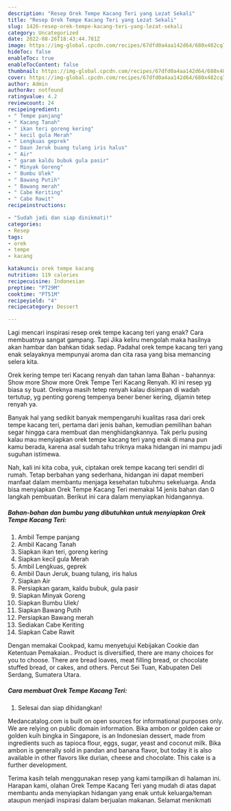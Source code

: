 ```yaml
---
description: "Resep Orek Tempe Kacang Teri yang Lezat Sekali"
title: "Resep Orek Tempe Kacang Teri yang Lezat Sekali"
slug: 1426-resep-orek-tempe-kacang-teri-yang-lezat-sekali
category: Uncategorized
date: 2022-08-26T18:43:44.781Z
image: https://img-global.cpcdn.com/recipes/67dfd0a4aa142d64/680x482cq70/orek-tempe-kacang-teri-foto-resep-utama.jpg
hideToc: false
enableToc: true
enableTocContent: false
thumbnail: https://img-global.cpcdn.com/recipes/67dfd0a4aa142d64/680x482cq70/orek-tempe-kacang-teri-foto-resep-utama.jpg
cover: https://img-global.cpcdn.com/recipes/67dfd0a4aa142d64/680x482cq70/orek-tempe-kacang-teri-foto-resep-utama.jpg
author: Admin
authorAv: notfound
ratingvalue: 4.2
reviewcount: 24
recipeingredient:
- " Tempe panjang"
- " Kacang Tanah"
- " ikan teri goreng kering"
- " kecil gula Merah"
- " Lengkuas geprek"
- " Daun Jeruk buang tulang iris halus"
- " Air"
- " garam kaldu bubuk gula pasir"
- " Minyak Goreng"
- " Bumbu Ulek"
- " Bawang Putih"
- " Bawang merah"
- " Cabe Keriting"
- " Cabe Rawit"
recipeinstructions:

- "Sudah jadi dan siap dinikmati!"
categories:
- Resep
tags:
- orek
- tempe
- kacang

katakunci: orek tempe kacang 
nutrition: 119 calories
recipecuisine: Indonesian
preptime: "PT29M"
cooktime: "PT51M"
recipeyield: "4"
recipecategory: Dessert

---
```



Lagi mencari inspirasi resep orek tempe kacang teri yang enak? Cara membuatnya sangat gampang. Tapi Jika keliru mengolah maka hasilnya akan hambar dan bahkan tidak sedap. Padahal orek tempe kacang teri yang enak selayaknya mempunyai aroma dan cita rasa yang bisa memancing selera kita.


Orek kering tempe teri Kacang renyah dan tahan lama Bahan - bahannya: Show more Show more Orek Tempe Teri Kacang Renyah. Kl ini resep yg biasa sy buat. Oreknya masih tetep renyah kalau disimpan di wadah tertutup, yg penting goreng tempenya bener bener kering, dijamin tetep renyah ya.

Banyak hal yang sedikit banyak mempengaruhi kualitas rasa dari orek tempe kacang teri, pertama dari jenis bahan, kemudian pemilihan bahan segar hingga cara membuat dan menghidangkannya. Tak perlu pusing kalau mau menyiapkan orek tempe kacang teri yang enak di mana pun kamu berada, karena asal sudah tahu triknya maka hidangan ini mampu jadi suguhan istimewa.


Nah, kali ini kita coba, yuk, ciptakan orek tempe kacang teri sendiri di rumah. Tetap berbahan yang sederhana, hidangan ini dapat memberi manfaat dalam membantu menjaga kesehatan tubuhmu sekeluarga. Anda bisa menyiapkan Orek Tempe Kacang Teri memakai 14 jenis bahan dan 0 langkah pembuatan. Berikut ini cara dalam menyiapkan hidangannya.

<!--inarticleads1-->

##### Bahan-bahan dan bumbu yang dibutuhkan untuk menyiapkan Orek Tempe Kacang Teri:

1. Ambil  Tempe panjang
1. Ambil  Kacang Tanah
1. Siapkan  ikan teri, goreng kering
1. Siapkan  kecil gula Merah
1. Ambil  Lengkuas, geprek
1. Ambil  Daun Jeruk, buang tulang, iris halus
1. Siapkan  Air
1. Persiapkan  garam, kaldu bubuk, gula pasir
1. Siapkan  Minyak Goreng
1. Siapkan  Bumbu Ulek/
1. Siapkan  Bawang Putih
1. Persiapkan  Bawang merah
1. Sediakan  Cabe Keriting
1. Siapkan  Cabe Rawit


Dengan memakai Cookpad, kamu menyetujui Kebijakan Cookie dan Ketentuan Pemakaian.. Product is diversified, there are many choices for you to choose. There are bread loaves, meat filling bread, or chocolate stuffed bread, or cakes, and others. Percut Sei Tuan, Kabupaten Deli Serdang, Sumatera Utara. 

<!--inarticleads2-->

##### Cara membuat Orek Tempe Kacang Teri:


1. Selesai dan siap dihidangkan!

Medancatalog.com is built on open sources for informational purposes only. We are relying on public domain information. Bika ambon or golden cake or golden kuih bingka in Singapore, is an Indonesian dessert, made from ingredients such as tapioca flour, eggs, sugar, yeast and coconut milk. Bika ambon is generally sold in pandan and banana flavor, but today it is also available in other flavors like durian, cheese and chocolate. This cake is a further development. 

Terima kasih telah menggunakan resep yang kami tampilkan di halaman ini. Harapan kami, olahan Orek Tempe Kacang Teri yang mudah di atas dapat membantu anda menyiapkan hidangan yang enak untuk keluarga/teman ataupun menjadi inspirasi dalam berjualan makanan. Selamat menikmati
